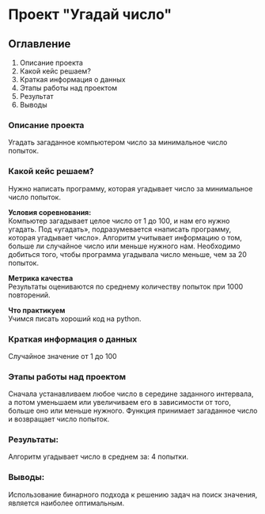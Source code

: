 # Проект "Угадай число"

## Оглавление  
1. Описание проекта
2. Какой кейс решаем?
3. Краткая информация о данных
4. Этапы работы над проектом
5. Результат  
6. Выводы

### Описание проекта    
Угадать загаданное компьютером число за минимальное число попыток.

### Какой кейс решаем?    
Нужно написать программу, которая угадывает число за минимальное число попыток.

**Условия соревнования:**  
Компьютер загадывает целое число от 1 до 100, и нам его нужно угадать. Под «угадать», подразумевается «написать программу, которая угадывает число».
Алгоритм учитывает информацию о том, больше ли случайное число или меньше нужного нам.
Необходимо добиться того, чтобы программа угадывала число меньше, чем за 20 попыток.

**Метрика качества**     
Результаты оцениваются по среднему количеству попыток при 1000 повторений.

**Что практикуем**     
Учимся писать хороший код на python.

### Краткая информация о данных
Случайное значение от 1 до 100
  
### Этапы работы над проектом  
Сначала устанавливаем любое число в середине заданного интервала, а потом уменьшаем или увеличиваем его в зависимости от того, больше оно или меньше нужного. 
Функция принимает загаданное число и возвращает число попыток.

### Результаты:  
Алгоритм угадывает число в среднем за: 4 попытки.

### Выводы:  
Использование бинарного подхода к решению задач на поиск значения, является наиболее оптимальным.

